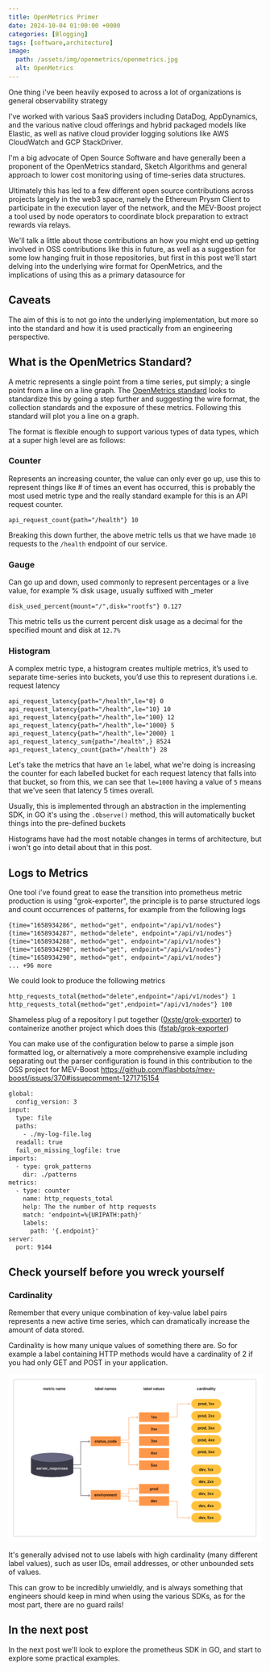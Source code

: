 ```yaml
---
title: OpenMetrics Primer
date: 2024-10-04 01:00:00 +0000
categories: [Blogging]
tags: [software,architecture]
image:
  path: /assets/img/openmetrics/openmetrics.jpg
  alt: OpenMetrics
---
```


One thing i've been heavily exposed to across a lot of organizations is general observability strategy 

I've worked with various SaaS providers including DataDog, AppDynamics, and the various native cloud offerings and hybrid packaged models like Elastic, as well as native cloud provider logging solutions like AWS CloudWatch and GCP StackDriver.

I'm a big advocate of Open Source Software and have generally been a proponent of the OpenMetrics standard, Sketch Algorithms and general approach to lower cost monitoring using of time-series data structures.

Ultimately this has led to a few different open source contributions across projects largely in the web3 space, namely the Ethereum Prysm Client to participate in the execution layer of the network, and the MEV-Boost project a tool used by node operators to coordinate block preparation to extract rewards via relays. 


We'll talk a little about those contributions an how you might end up getting involved in OSS contributions like this in future, as well as a suggestion for some low hanging fruit in those repositories, but first in this post we'll start delving into the underlying wire format for OpenMetrics, and the implications of using this as a primary datasource for 

## Caveats
The aim of this is to not go into the underlying implementation, but more so into the standard and how it is used practically from an engineering perspective.


## What is the OpenMetrics Standard?

A metric represents a single point from a time series, put simply; a single point from a line on a line graph. The [OpenMetrics standard](https://github.com/OpenObservability/OpenMetrics/blob/main/specification/OpenMetrics.md) looks to standardize this by going a step further and suggesting the wire format, the collection standards and the exposure of these metrics. Following this standard will plot you a line on a graph. 

The format is flexible enough to support various types of data types, which at a super high level are as follows:


### Counter

Represents an increasing counter, the value can only ever go up, use this to represent things like # of times an event has occurred, this is probably the most used metric type and the really standard example for this is an API request counter.

```
api_request_count{path="/health"} 10
```

Breaking this down further, the above metric tells us that we have made `10` requests to the `/health` endpoint of our service.

### Gauge

Can go up and down, used commonly to represent percentages or a live value, for example % disk usage, usually suffixed with _meter

```
disk_used_percent{mount="/",disk="rootfs"} 0.127
```

This metric tells us the current percent disk usage as a decimal for the specified mount and disk at `12.7%`

### Histogram

A complex metric type, a histogram creates multiple metrics, it’s used to separate time-series into buckets, you’d use this to represent durations i.e. request latency

```
api_request_latency{path="/health",le="0} 0
api_request_latency{path="/health",le="10} 10
api_request_latency{path="/health",le="100} 12
api_request_latency{path="/health",le="1000} 5
api_request_latency{path="/health",le="2000} 1
api_request_latency_sum{path="/health",} 8524
api_request_latency_count{path="/health"} 28
```

Let's take the metrics that have an `le` label, what we're doing is increasing the counter for each labelled bucket for each request latency that falls into that bucket, so from this, we can see that `le=1000` having a value of `5` means that we've seen that latency 5 times overall.

Usually, this is implemented through an abstraction in the implementing SDK, in GO it's using the `.Observe()` method, this will automatically bucket things into the pre-defined buckets

Histograms have had the most notable changes in terms of architecture, but i won't go into detail about that in this post.

## Logs to Metrics

One tool i've found great to ease the transition into prometheus metric production is using "grok-exporter", the principle is to parse structured logs and count occurrences of patterns, for example from the following logs

```
{time="1658934286", method="get", endpoint="/api/v1/nodes"}
{time="1658934287", method="delete", endpoint="/api/v1/nodes"}
{time="1658934288", method="get", endpoint="/api/v1/nodes"}
{time="1658934290", method="get", endpoint="/api/v1/nodes"}
{time="1658934290", method="get", endpoint="/api/v1/nodes"}
... +96 more
```

We could look to produce the following metrics

```
http_requests_total{method="delete",endpoint="/api/v1/nodes"} 1
http_requests_total{method="get",endpoint="/api/v1/nodes"} 100
```

Shameless plug of a repository I  put together ([0xste/grok-exporter](https://github.com/0xste/grok-exporter)) to containerize another project which does this ([fstab/grok-exporter](https://github.com/fstab/grok_exporter))

You can make use of the configuration below to parse a simple json formatted log, or alternatively a more comprehensive example including separating out the parser configuration is found in this contribution to the OSS project for MEV-Boost https://github.com/flashbots/mev-boost/issues/370#issuecomment-1271715154

```
global:
  config_version: 3
input:
  type: file
  paths:
    - ./my-log-file.log
  readall: true
  fail_on_missing_logfile: true
imports:
  - type: grok_patterns
    dir: ./patterns
metrics:
  - type: counter
    name: http_requests_total
    help: The the number of http requests
    match: 'endpoint=%{URIPATH:path}'
    labels:
      path: '{.endpoint}'
server:
  port: 9144
```

## Check yourself before you wreck yourself

### Cardinality

Remember that every unique combination of key-value label pairs represents a new active time series, which can dramatically increase the amount of data stored. 

Cardinality is how many unique values of something there are. So for example a label containing HTTP methods would have a cardinality of 2 if you had only GET and POST in your application.


![cardinality](assets/img/prometheus/cardinality.png)


It's generally advised not to use labels with high cardinality (many different label values), such as user IDs, email addresses, or other unbounded sets of values. 

This can grow to be incredibly unwieldly, and is always something that engineers should keep in mind when using the various SDKs, as for the most part, there are no guard rails!


## In the next post

In the next post we'll look to explore the prometheus SDK in GO, and start to explore some practical examples.
